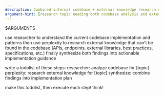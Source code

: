 ```yaml
---
description: Combined internal codebase + external knowledge research using researcher and perplexity tools
argument-hint: [research topic needing both codebase analysis and external knowledge]
---
```


$ARGUMENTS

use researcher to understand the current codebase implementation and patterns
then use perplexity to research external knowledge that can't be found in the codebase (APIs, endpoints, external libraries, best practices, specifications, etc.)
finally synthesize both findings into actionable implementation guidance

write a todolist of these steps:
  researcher: analyze codebase for [topic]
  perplexity: research external knowledge for [topic]
  synthesize: combine findings into implementation plan

make this todolist, then execute each step! think!